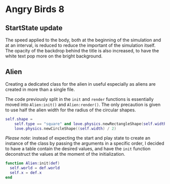 # Angry Birds 8

## StartState update

The speed applied to the body, both at the beginning of the simulation and at an interval, is reduced to reduce the important of the simulation itself. The opacity of the backdrop behind the title is also increased, to have the white text pop more on the bright background.

## Alien

Creating a dedicated class for the alien in useful especially as aliens are created in more than a single file.

The code previously split in the `init` and `render` functions is essentially moved into `Alien:init()` and `Alien:render()`. The only precaution is given to use half the alien width for the radius of the circular shapes.

```lua
self.shape =
    self.type == "square" and love.physics.newRectangleShape(self.width, self.height) or
    love.physics.newCircleShape((self.width) / 2)
```

_Please note_: instead of expecting the start and play state to create an instance of the class by passing the arguments in a specific order, I decided to have a table contain the desired values, and have the `init` function deconstruct the values at the moment of the initialization.

```lua
function Alien:init(def)
  self.world = def.world
  self.x = def.x
end
```

